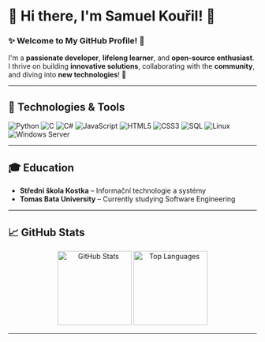 # 👋 Hi there, I'm **Samuel Kouřil**! 🎉

### ✨ Welcome to My GitHub Profile! 🚀

I'm a **passionate developer**, **lifelong learner**, and **open-source enthusiast**.  
I thrive on building **innovative solutions**, collaborating with the **community**, and diving into **new technologies**! 🌟

---

## 🔧 Technologies & Tools

![Python](https://img.shields.io/badge/Python-3776AB?style=for-the-badge&logo=python&logoColor=white)
![C](https://img.shields.io/badge/C-A8B9CC?style=for-the-badge&logo=c&logoColor=black)
![C#](https://img.shields.io/badge/C%23-239120?style=for-the-badge&logo=c-sharp&logoColor=white)
![JavaScript](https://img.shields.io/badge/JavaScript-F7DF1E?style=for-the-badge&logo=javascript&logoColor=black)
![HTML5](https://img.shields.io/badge/HTML5-E34F26?style=for-the-badge&logo=html5&logoColor=white)
![CSS3](https://img.shields.io/badge/CSS3-1572B6?style=for-the-badge&logo=css3&logoColor=white)
![SQL](https://img.shields.io/badge/SQL-003B57?style=for-the-badge&logo=postgresql&logoColor=white)
![Linux](https://img.shields.io/badge/Linux-000000?style=for-the-badge&logo=linux&logoColor=white)
![Windows Server](https://img.shields.io/badge/Windows%20Server-0078D6?style=for-the-badge&logo=windows&logoColor=white)

---

## 🎓 Education

- **Střední škola Kostka** – Informační technologie a systémy  
- **Tomas Bata University** – Currently studying Software Engineering

---

## 📈 GitHub Stats

<div align="center">
  <img src="https://github-readme-stats.vercel.app/api?username=godblessamki&show_icons=true&theme=radical" alt="GitHub Stats" height="150" />
  <img src="https://github-readme-stats.vercel.app/api/top-langs/?username=godblessamki&layout=compact&theme=radical" alt="Top Languages" height="150" />
</div>

---
